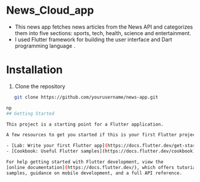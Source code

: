 # News_Cloud_app
- This news app fetches news articles from the News API and categorizes them into five sections: sports, tech, health, science and entertainment.
- I used Flutter framework for building the user interface and Dart programming language .

# Installation
1. Clone the repository
```sh
   git clone https://github.com/yourusername/news-app.git

np
## Getting Started

This project is a starting point for a Flutter application.

A few resources to get you started if this is your first Flutter project:

- [Lab: Write your first Flutter app](https://docs.flutter.dev/get-started/codelab)
- [Cookbook: Useful Flutter samples](https://docs.flutter.dev/cookbook)

For help getting started with Flutter development, view the
[online documentation](https://docs.flutter.dev/), which offers tutorials,
samples, guidance on mobile development, and a full API reference.
